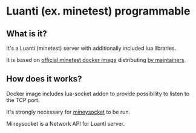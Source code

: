 # Luanti (ex. minetest) programmable

## What is it?

It's a Luanti (minetest) server with additionally included lua libraries.

It is based on [official minetest docker image](https://github.com/minetest/minetest/blob/master/Dockerfile) distributing [by maintainers](https://github.com/minetest/minetest/blob/master/doc/docker_server.md).

## How does it works?

Docker image includes lua-socket addon to provide possibility to listen to the TCP port.

It's strongly necessary for [mineysocket](https://github.com/bvn13/mineysocket/tree/dev) to be run.

Mineysocket is a Network API for Luanti server.

